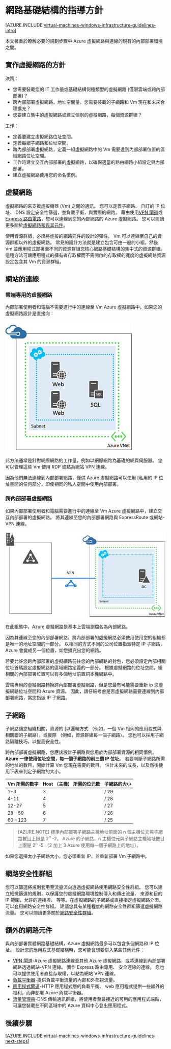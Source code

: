 <properties
    pageTitle="網路基礎結構的指導方針 |Microsoft Azure"
    description="深入了解部署虛擬網路 Azure 基礎結構服務中的重要的設計及實作方針。"
    documentationCenter=""
    services="virtual-machines-windows"
    authors="iainfoulds"
    manager="timlt"
    editor=""
    tags="azure-resource-manager"/>

<tags
    ms.service="virtual-machines-windows"
    ms.workload="infrastructure-services"
    ms.tgt_pltfrm="vm-windows"
    ms.devlang="na"
    ms.topic="article"
    ms.date="09/08/2016"
    ms.author="iainfou"/>

# <a name="networking-infrastructure-guidelines"></a>網路基礎結構的指導方針

[AZURE.INCLUDE [virtual-machines-windows-infrastructure-guidelines-intro](../../includes/virtual-machines-windows-infrastructure-guidelines-intro.md)] 

本文著重於瞭解必要的規劃步驟中 Azure 虛擬網路與連線的現有的內部部署環境之間。


## <a name="implementation-guidelines-for-virtual-networks"></a>實作虛擬網路的方針

決策︰

- 您需要裝載您的 IT 工作量或基礎結構何種類型的虛擬網路 (僅限雲端或跨內部部署)？
- 跨內部部署虛擬網路，地址空間量，您需要裝載的子網路和 Vm 現在和未來合理擴充？
- 您要建立集中的虛擬網路或建立個別的虛擬網路，每個資源群組？

工作︰

- 定義要建立虛擬網路位址空間。
- 定義每組子網路和位址空間。
- 跨內部部署虛擬網路，定義一組虛擬網路中的 Vm 需要達到內部部署位置的區域網路位址空間。
- 工作時建立交互內部部署的虛擬網路，以確保適當的路由網路小組設定與內部部署。
- 建立虛擬網路使用您的命名慣例。


## <a name="virtual-networks"></a>虛擬網路

虛擬網路的來支援虛擬機器 (Vm) 之間的通訊。 您可以定義子網路、 自訂的 IP 位址、 DNS 設定安全性篩選，並負載平衡，與實際的網路。 藉由使用[VPN 閘道](../vpn-gateway/vpn-gateway-about-vpngateways.md)或[Express 路由電路](../expressroute/expressroute-introduction.md)，您可以連線到您的內部網路的 Azure 虛擬網路。 您可以閱讀更多關於[虛擬網路和與其元件](../virtual-network/virtual-networks-overview.md)。

使用資源群組，必須將虛擬的網路元件的設計的彈性。 Vm 可以連線至自己的資源群組以外的虛擬網路。 常見的設計方法就是建立包含可由一般的小組，然後 Vm 並應用程式部署至不同的資源群組您核心網路基礎結構的集中式的資源群組。 這種方法可讓應用程式的擁有者存取權而不需開啟的存取權的寬度的虛擬網路資源設定包含其 Vm 的資源群組。

## <a name="site-connectivity"></a>網站的連線

### <a name="cloud-only-virtual-networks"></a>雲端專用的虛擬網路
內部部署使用者和電腦不需要進行中的連線至 Vm Azure 虛擬網路中，如果您的虛擬網路設計是直接向︰

![基本雲端專用虛擬網狀圖](./media/virtual-machines-common-infrastructure-service-guidelines/vnet01.png)

此方法通常是針對網際網路的工作量，例如以網際網路為基礎的網頁伺服器。 您可以管理這些 Vm 使用 RDP 或點為網站 VPN 連線。

因為他們無法連線到內部部署網路，僅供 Azure 虛擬網路可以使用 [私用的 IP 位址空間的任何部分，即使相同的私人空間中使用內部部署。


### <a name="cross-premises-virtual-networks"></a>跨內部部署虛擬網路
如果內部部署使用者和電腦需要進行中的連線至 Vm Azure 虛擬網路中，建立交互內部部署的虛擬網路。  將其連線至您的內部部署網路與 ExpressRoute 或網站-VPN 連線。

![跨內部部署虛擬網狀圖](./media/virtual-machines-common-infrastructure-service-guidelines/vnet02.png)

在此組態中，Azure 虛擬網路是基本上雲端副檔名為內部網路。

因為其連線至您的內部部署網路，跨內部部署的虛擬網路必須使用使用您的組織都是唯一的地址空間的一部分。 以相同的方式不同的公司位置指派特定 IP 子網路，Azure 會變成另一個位置，如您擴充出您的網路。

若要允許您跨內部部署的虛擬網路前往您的內部網路的封包，您必須設定內部相關位址首碼設定虛擬網路的區域網路定義的一部分。 根據虛擬網路的位址空間，組相關的內部部署位置可以有多個地址前置詞本機網路中。

雲端專用的虛擬網路轉換跨內部部署虛擬網路，但是您最有可能需要重新 ip 您虛擬網路位址空間和 Azure 資源。 因此，請仔細考慮是否虛擬網路需要連線到內部部署網路，當您指派 IP 子網路。

## <a name="subnets"></a>子網路
子網路讓您組織相關，資源的 [以邏輯方式 （例如，一個 Vm 相同的應用程式與相關聯的子網路），或實際 （例如，資源群組每一個子網路）。 您也可以採用子網路隔離技巧，以提高安全性。

跨內部部署虛擬網路，您應該設計子網路與您用於內部部署資源的相同慣例。 **Azure 一律使用位址空間，每一個子網路的前三個 IP 位址**。 若要判斷子網路所需的地址的數目，開始計算 Vm 您現在需要的數目。 估計未來的成長，以及然後使用下表來判定子網路的大小。

Vm 所需的數字 | Host （主機） 所需的位元數 | 子網路的大小
--- | --- | ---
1-3 | 3 | / 29
4-11     | 4 | / 28
12-27 | 5 | / 27
28 – 59 | 6 | / 26
60 – 123 | 7 | / 25

> [AZURE.NOTE] 標準內部部署子網路主機地址前面的 n 個主機位元與子網路數目上限是 2<sup>n</sup> -2。 Azure 的子網路，n 主機位元與子網路主機地址數目上限是 2<sup>n</sup> -5 （2 加上 3 Azure 使用每一個子網路上的地址）。

如果您選擇太小子網路大小，您必須重新 IP，並重新部署 Vm 子網路中。


## <a name="network-security-groups"></a>網路安全性群組
您可以篩選將規則套用至流量流向透過虛擬網路使用網路安全性群組。 您可以建立細微篩選的規則，以保護您的虛擬網路環境控制傳入和傳出流量、 來源和目的 IP 範圍，允許的連接埠、 等等。在虛擬網路的子網路或直接指定虛擬網路介面，可以套用網路安全性群組。 建議您具有某種程度的網路安全性群組篩選虛擬網路流量。 您可以閱讀更多關於[網路安全性群組](../virtual-network/virtual-networks-nsg.md)。


## <a name="additional-network-components"></a>額外的網路元件
與內部部署實體網路基礎結構，Azure 虛擬網路最多可以包含多個網路和 IP 位址。 設計您的應用程式基礎結構時，您可能會想要併入某些其他元件︰

- [VPN 閘道](../vpn-gateway/vpn-gateway-about-vpngateways.md)-Azure 虛擬網路連線至其他 Azure 虛擬網路，或將連線到內部部署網路透過網站-VPN 連線。 實作 Express 路由專用、 安全連線的連線。 您也可以提供使用者直接存取權，以點為網站 VPN 連線。
- [負載平衡器](../load-balancer/load-balancer-overview.md)-提供負載平衡流量的內部和外部視流量。
- [應用程式閘道](../application-gateway/application-gateway-introduction.md)-HTTP 應用程式層的負載平衡、 web 應用程式提供一些額外的福利，而非部署 Azure 負載平衡器。
- [流量管理員](../traffic-manager/traffic-manager-overview.md)-DNS 傳輸通訊群組，將使用者至最接近的可用的應用程式端點，可讓您裝載在不同區域中的 Azure 資料中心登出應用程式。


## <a name="next-steps"></a>後續步驟

[AZURE.INCLUDE [virtual-machines-windows-infrastructure-guidelines-next-steps](../../includes/virtual-machines-windows-infrastructure-guidelines-next-steps.md)] 